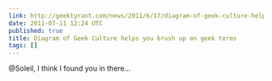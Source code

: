 ```yaml
---
link: http://geektyrant.com/news/2011/6/17/diagram-of-geek-culture-helps-you-brush-up-on-geek-terms.html
date: 2011-07-11 12:24 UTC
published: true
title: Diagram of Geek Culture helps you brush up on geek terms
tags: []
---
```


@Soleil, I think I found you in there...
